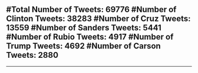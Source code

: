 #Total Number of Tweets: 69776 
#Number of Clinton Tweets: 38283
#Number of Cruz Tweets: 13559
#Number of Sanders Tweets: 5441
#Number of Rubio Tweets: 4917
#Number of Trump Tweets: 4692
#Number of Carson Tweets: 2880
---
---
